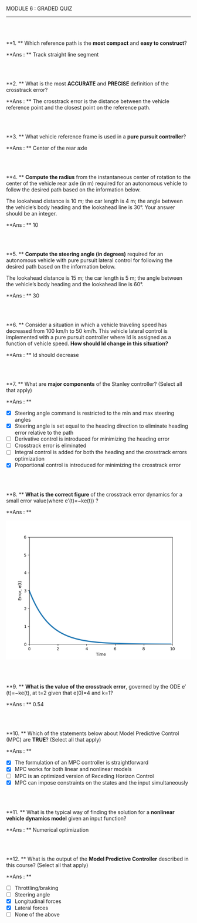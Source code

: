 MODULE 6 : GRADED QUIZ

---

<br><br>

**1. ** Which reference path is the **most compact** and **easy to construct**?

**Ans : ** Track straight line segment

<br><br>

**2. ** What is the most **ACCURATE** and **PRECISE** definition of the crosstrack error?

**Ans : ** The crosstrack error is the distance between the vehicle reference point and the closest point on the reference path.

<br><br>

**3. ** What vehicle reference frame is used in a **pure pursuit controller**?

**Ans : ** Center of the rear axle

<br><br>

**4. ** **Compute the radius** from the instantaneous center of rotation to the center of the vehicle rear axle (in m) required for an autonomous vehicle to follow the desired path based on the information below.

The lookahead distance is 10 m; the car length is 4 m; the angle between the vehicle’s body heading and the lookahead line is 30°. Your answer should be an integer.

**Ans : ** 10

<br><br>

**5. ** **Compute the steering angle (in degrees)** required for an autonomous vehicle with pure pursuit lateral control for following the desired path based on the information below.

The lookahead distance is 15 m; the car length is 5 m; the angle between the vehicle’s body heading and the lookahead line is 60°.

**Ans : ** 30

<br><br>

**6. ** Consider a situation in which a vehicle traveling speed has decreased from 100 km/h to 50 km/h. This vehicle lateral control is implemented with a pure pursuit controller where ld is assigned as a function of vehicle speed. **How should ld change in this situation?**

**Ans : ** ld should decrease

<br><br>

**7. ** What are **major components** of the Stanley controller? (Select all that apply)

**Ans : **

- [x] Steering angle command is restricted to the min and max steering angles
- [x] Steering angle is set equal to the heading direction to eliminate heading error relative to the path
- [ ] Derivative control is introduced for minimizing the heading error
- [ ] Crosstrack error is eliminated
- [ ] Integral control is added for both the heading and the crosstrack errors optimization
- [x] Proportional control is introduced for minimizing the crosstrack error

<br><br>

**8. ** **What is the correct figure** of the crosstrack error dynamics for a small error value(where e′(t)=−ke(t)) ?

**Ans : **

<img src = "Images/error_correct.png">

<br><br>

**9. ** **What is the value of the crosstrack error**, governed by the ODE e′(t)=−ke(t), at t=2 given that e(0)=4 and k=1?

**Ans : ** 0.54

<br><br>

**10. ** Which of the statements below about Model Predictive Control (MPC) are **TRUE**? (Select all that apply)

**Ans : **

- [x] The formulation of an MPC controller is straightforward
- [x] MPC works for both linear and nonlinear models
- [ ] MPC is an optimized version of Receding Horizon Control
- [x] MPC can impose constraints on the states and the input simultaneously

<br><br>

**11. ** What is the typical way of finding the solution for a **nonlinear vehicle dynamics model** given an input function?

**Ans : ** Numerical optimization

<br><br>

**12. ** What is the output of the **Model Predictive Controller** described in this course? (Select all that apply)

**Ans : **

- [ ] Throttling/braking
- [ ] Steering angle
- [x] Longitudinal forces
- [x] Lateral forces
- [ ] None of the above
